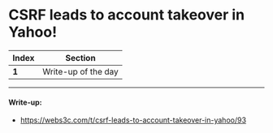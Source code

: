 # CSRF leads to account takeover in Yahoo!

Index | Section
--- | ---
**1** | Write-up of the day

___


#### Write-up: 

* https://webs3c.com/t/csrf-leads-to-account-takeover-in-yahoo/93
